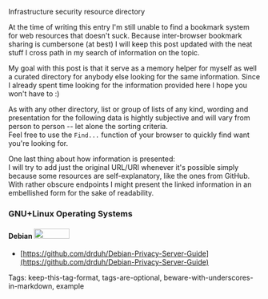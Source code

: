 Infrastructure security resource directory

At the time of writing this entry I'm still unable to find a bookmark system for web resources that doesn't suck. Because inter-browser bookmark sharing is cumbersone (at best) I will keep this post updated with the neat stuff I cross path in my search of information on the topic.

My goal with this post is that it serve as a memory helper for myself as well a curated directory for anybody else looking for the same information. Since I already spent time looking for the information provided here I hope you won't have to :)

As with any other directory, list or group of lists of any kind, wording and presentation for the following data is hightly subjective and will vary from person to person -- let alone the sorting criteria.
<br/>Feel free to use the `Find...` function of your browser to quickly find want you're looking for.

One last thing about how information is presented:
<br/>I will try to add just the original URL/URI whenever it's possible simply because some resources are self-explanatory, like the ones from GitHub.
<br/>With rather obscure endpoints I might present the linked information in an embellished form for the sake of readability. 

### GNU+Linux Operating Systems
#### Debian <img src="https://raw.githubusercontent.com/i90rr/i90rr.github.io/master/resources/img/debian-logo.jpeg" style="width: 71px; height: 20px" vspace="-3px">
* [https://github.com/drduh/Debian-Privacy-Server-Guide](https://github.com/drduh/Debian-Privacy-Server-Guide)

Tags: keep-this-tag-format, tags-are-optional, beware-with-underscores-in-markdown, example
